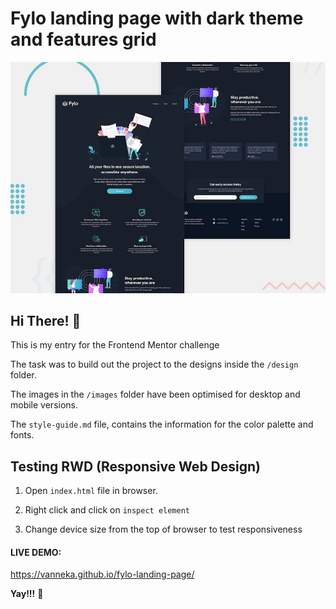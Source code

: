 # Fylo landing page with dark theme and features grid

![Design preview for the Fylo landing page with dark theme and features grid challenge](./design/desktop-preview.jpg)

## Hi There! 👋
This is my entry for the Frontend Mentor challenge

The task was to build out the project to the designs inside the `/design` folder. 

The images in the `/images` folder have been optimised for desktop and mobile versions.

The `style-guide.md` file, contains the information for the color palette and fonts.

## Testing RWD (Responsive Web Design)
1. Open `index.html` file in browser.

2. Right click and click on `inspect element`

3. Change device size from the top of browser to test responsiveness

#### LIVE DEMO: 
https://vanneka.github.io/fylo-landing-page/

**Yay!!!** 🚀
